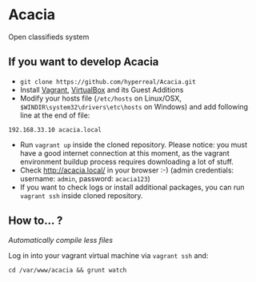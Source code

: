 Acacia
======

Open classifieds system

## If you want to develop Acacia

 * `git clone https://github.com/hyperreal/Acacia.git`
 * Install [Vagrant][1], [VirtualBox][2] and its Guest Additions
 * Modify your hosts file (`/etc/hosts` on Linux/OSX, `$WINDIR\system32\drivers\etc\hosts` on Windows) and add following line at the end of file:

```
192.168.33.10 acacia.local
```
 
 * Run `vagrant up` inside the cloned repository. Please notice: you must have a good internet connection at this moment, as the vagrant environment buildup process requires downloading a lot of stuff. 
 * Check http://acacia.local/ in your browser :-) (admin credentials: username: `admin`, password: `acacia123`)
 * If you want to check logs or install additional packages, you can run `vagrant ssh` inside cloned repository.

## How to... ?

*Automatically compile less files*

Log in into your vagrant virtual machine via `vagrant ssh` and:

```
cd /var/www/acacia && grunt watch
```



[1]: http://vagrantup.com/
[2]: https://www.virtualbox.org/
